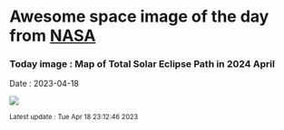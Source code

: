 
# Awesome space image of the day from [NASA](https://api.nasa.gov/)

### Today image : Map of Total Solar Eclipse Path in 2024 April
Date : 2023-04-18

![](https://apod.nasa.gov/apod/image/2304/EclipseMap_nasa_1080.jpg)

<small>Latest update : Tue Apr 18 23:12:46 2023</small>
        